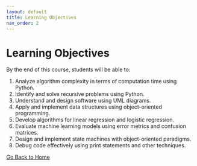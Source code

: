 ```yaml
---
layout: default
title: Learning Objectives
nav_order: 2
---
```


# Learning Objectives

By the end of this course, students will be able to:

1. Analyze algorithm complexity in terms of computation time using Python.
2. Identify and solve recursive problems using Python.
3. Understand and design software using UML diagrams.
4. Apply and implement data structures using object-oriented programming.
5. Develop algorithms for linear regression and logistic regression.
6. Evaluate machine learning models using error metrics and confusion matrices.
7. Design and implement state machines with object-oriented paradigms.
8. Debug code effectively using print statements and other techniques.

[Go Back to Home](/)
